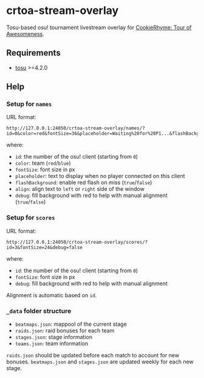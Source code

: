 # crtoa-stream-overlay

Tosu-based osu! tournament livestream overlay for [CookieRhyme: Tour of Awesomeness](https://osu.ppy.sh/community/forums/topics/2017591?n=1).

## Requirements

- [tosu](https://github.com/tosuapp/tosu) >=4.2.0

## Help

### Setup for `names`

URL format:

```url
http://127.0.0.1:24050/crtoa-stream-overlay/names/?id=0&color=red&fontSize=36&placeholder=Waiting%20for%20P1...&flashBackground=true&align=left&debug=false
```

where:

- `id`: the number of the osu! client (starting from `0`)
- `color`: team (`red`/`blue`)
- `fontSize`: font size in px
- `placeholder`: text to display when no player connected on this client
- `flashBackground`: enable red flash on miss (`true`/`false`)
- `align`: align text to `left` or `right` side of the window
- `debug`: fill background with red to help with manual alignment (`true`/`false`)

### Setup for `scores`

URL format:

```url
http://127.0.0.1:24050/crtoa-stream-overlay/scores/?id=3&fontSize=24&debug=false
```

where:

- `id`: the number of the osu! client (starting from `0`)
- `fontSize`: font size in px
- `debug`: fill background with red to help with manual alignment

Alignment is automatic based on `id`.

### `_data` folder structure

- `beatmaps.json`: mappool of the current stage
- `raids.json`: raid bonuses for each team
- `stages.json`: stage information
- `teams.json`: team information

`raids.json` should be updated before each match to account for new bonuses. `beatmaps.json` and `stages.json` are updated weekly for each new stage.
